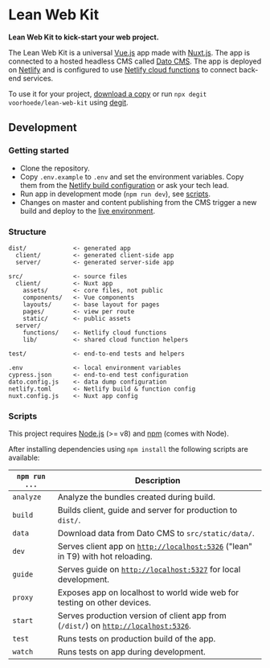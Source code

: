 # Lean Web Kit

**Lean Web Kit to kick-start your web project.**

The Lean Web Kit is a universal [Vue.js](https://vuejs.org/) app made with [Nuxt.js](https://nuxtjs.org/). The app is connected to a hosted headless CMS called [Dato CMS](https://www.datocms.com/). The app is deployed on [Netlify](https://www.netlify.com/) and is configured to use [Netlify cloud functions](https://www.netlify.com/docs/functions/) to connect back-end services.

To use it for your project, [download a copy](https://github.com/voorhoede/lean-web-kit/archive/master.zip) or run `npx degit voorhoede/lean-web-kit` using [degit](https://github.com/Rich-Harris/degit).

## Development

### Getting started

* Clone the repository.
* Copy `.env.example` to `.env` and set the environment variables. Copy them from the [Netlify build configuration](https://app.netlify.com/sites/leanwebkit/settings/deploys#build-environment-variables) or ask your tech lead. 
* Run app in development mode (`npm run dev`), see [scripts](#scripts).
* Changes on master and content publishing from the CMS trigger a new build and deploy to the [live environment](http://leanwebkit.voorhoede.nl).

### Structure

```
dist/             <- generated app
  client/         <- generated client-side app
  server/         <- generated server-side app

src/              <- source files
  client/         <- Nuxt app
    assets/       <- core files, not public
    components/   <- Vue components
    layouts/      <- base layout for pages
    pages/        <- view per route
    static/       <- public assets
  server/
    functions/    <- Netlify cloud functions
    lib/          <- shared cloud function helpers

test/             <- end-to-end tests and helpers

.env              <- local environment variables
cypress.json      <- end-to-end test configuration
dato.config.js    <- data dump configuration
netlify.toml      <- Netlify build & function config
nuxt.config.js    <- Nuxt app config
```

### Scripts

This project requires [Node.js](http://nodejs.org/) (>= v8) and [npm](https://npmjs.org/) (comes with Node).

After installing dependencies using `npm install` the following scripts are available:

`npm run ...` | Description
---|---
`analyze` | Analyze the bundles created during build.
`build` | Builds client, guide and server for production to `dist/`.
`data` | Download data from Dato CMS to `src/static/data/`.
`dev` | Serves client app on [`http://localhost:5326`](http://localhost:5326) ("lean" in T9) with hot reloading.
`guide` | Serves guide on [`http://localhost:5327`](http://localhost:5327) for local development.
`proxy` | Exposes app on localhost to world wide web for testing on other devices.
`start` | Serves production version of client app from (`/dist/`) on [`http://localhost:5326`](http://localhost:5326).
`test` | Runs tests on production build of the app.
`watch` | Runs tests on app during development.

